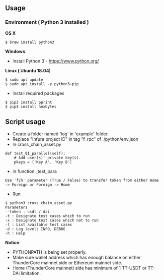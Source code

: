 ## Usage
### Environment ( Python 3 installed )
**OS X**
```
$ brew install python3
```

**Windows**
* Install Python 3 - https://www.python.org/

**Linux ( Ubuntu 18.04)**
```
$ sudo apt update
$ sudo apt install -y python3-pip
```

* Install required packages
```
$ pip3 install pprint
$ pip3 install hexbytes
```

## Script usage
* Create a folder named 'log' in 'example' folder.
* Replace "Infura project ID" in tag "f_rpc" of ./python/env.json
* In cross_chain_asset.py
```
def test_01_parallel(self):
    # Add user(s)' private key(s).
    pkeys = ['Key A', 'Key B']
```
* In function _test_para
```
Use 'f2h' parameter (True / False) to transfer token from either Home -> Foreign or Foreign -> Home
```
* Run
```
$ python3 cross_chain_asset.py
Parameters
--token : usdt / dai
-t : Designate test cases which to run
-x : Designate test cases which not to run
-l : List available test cases
-d : Log level: INFO, DEBUG
-h : Help
```

**Notice**
* PYTHONPATH is being set properly.
* Make sure wallet address which has enough balance on either ThunderCore mainnet side or Ethereum mainnet side.
* Home (ThunderCore mainnet) side has minimum of 1 TT-USDT or TT-DAI limitation.